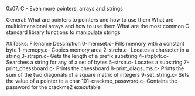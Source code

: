 0x07. C - Even more pointers, arrays and strings

General:
What are pointers to pointers and how to use them
What are multidimensional arrays and how to use them
What are the most common C standard library functions to manipulate strings

##Tasks:
Filename	Description
0-memset.c-	Fills memory with a constant byte
1-memcpy.c-	Copies memory area
2-strchr.c-	Locates a character in a string
3-strspn.c-	Gets the length of a prefix substring
4-strpbrk.c-	Searches a string for any of a set of bytes
5-strstr.c-	Locates a substring
7-print_chessboard.c-	Prints the chessboard
8-print_diagsums.c-	Prints the sum of the two diagonals of a square matrix of integers
9-set_string.c-	Sets the value of a pointer to a char
101-crackme_password.c-	Contains the password for the crackme2 executable
